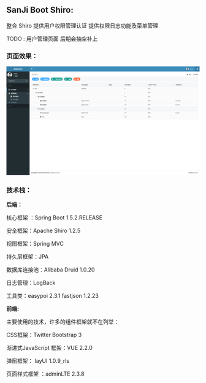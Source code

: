 
## SanJi Boot Shiro:
整合 Shiro 提供用户权限管理认证 提供权限日志功能及菜单管理

TODO : 用户管理页面 后期会抽空补上

### 页面效果：

![sanji_boot_shiro](../resources/sanji-boot-shiro.png)

### 技术栈：
**后端：**

核心框架 ：Spring Boot 1.5.2.RELEASE

安全框架：Apache Shiro 1.2.5

视图框架：Spring MVC

持久层框架：JPA

数据库连接池：Alibaba Druid 1.0.20

日志管理：LogBack

工具类：easypoi 2.3.1 fastjson 1.2.23

**前端:**

主要使用的技术，许多的组件框架就不在列举：

CSS框架：Twitter Bootstrap 3

渐进式JavaScript 框架：VUE 2.2.0

弹窗框架： layUI 1.0.9_rls

页面样式框架 ：adminLTE 2.3.8